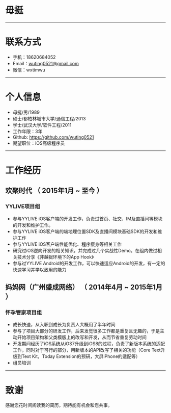 # 毋挺

---

# 联系方式
- 手机：18620684052
- Email：wuting0521@gmail.com
- 微信：wxtimwu

---
# 个人信息

 - 毋挺/男/1989 
 - 硕士/都柏林城市大学/通信工程/2013
 - 学士/武汉大学/软件工程/2011 
 - 工作年限：3年
 - Github: https://github.com/wuting0521
 - 期望职位：iOS高级程序员

---

# 工作经历
## 欢聚时代 （ 2015年1月 ~ 至今 ）
### YYLIVE项目组
- 参与YYLIVE iOS客户端的开发工作，负责过首页、社交、IM及直播间等模块的开发和维护工作。
- 参与YYLIVE iOS客户端的端地理位置SDK及直播间模块基础SDK的开发和维护工作
- 参与YYLIVE iOS客户端性能优化、程序瘦身等相关工作
- 研究过iOS逆向开发的相关知识，并完成过几个实战性Demo。在组内做过相关技术分享《非越狱环境下的App Hook》
- 参与过YYLIVE Android的开发工作，可以快速适应Android的开发，有一定的快速学习并学以致用的能力

## 妈妈网（广州盛成网络） （ 2014年4月 ~ 2015年1月 ）
### 怀孕管家项目组
- 成长快速，从入职到成长为负责人大概用了半年时间
- 参与了项目大部分的研发工作，后来发觉很多工作都是重复且无趣的，于是主动开始项目架构和父类模版上的改写和开发，从而节省重复劳动时间
- 开发期间经历了iOS系统从iOS7升级到iOS8的过程，负责了新版本系统的适配工作，同时对于可行的部分，用新版本的API改写了相关的功能（Core Text升级到Text Kit，Today Extension的预研，大屏iPhone的适配等）
- 组员培训

---


# 致谢
感谢您花时间阅读我的简历，期待能有机会和您共事。

